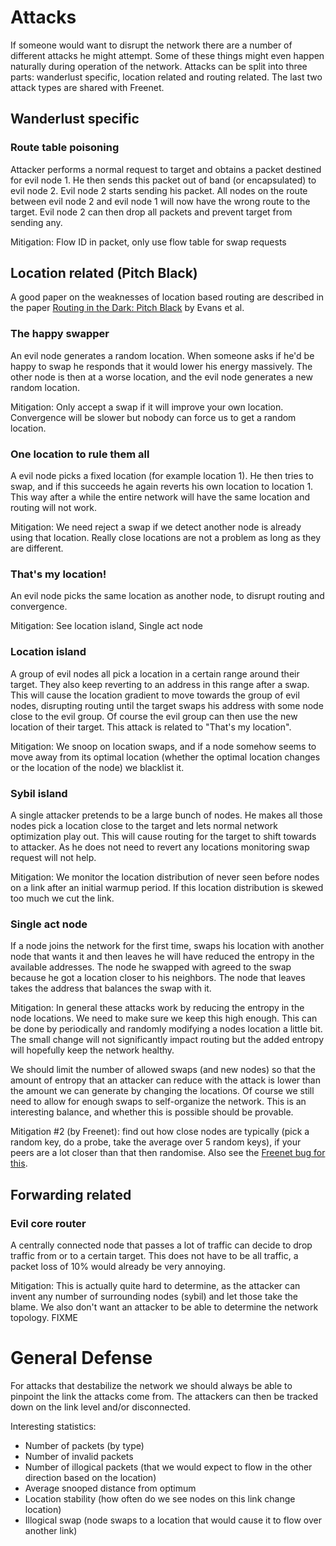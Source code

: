 # Attacks
If someone would want to disrupt the network there are a number of different attacks he might attempt. Some of these things might even happen naturally during operation of the network. Attacks can be split into three parts: wanderlust specific, location related and routing related. The last two attack types are shared with Freenet.

## Wanderlust specific

### Route table poisoning
Attacker performs a normal request to target and obtains a packet destined for evil node 1. He then sends this packet out of band (or encapsulated) to evil node 2. Evil node 2 starts sending his packet. All nodes on the route between evil node 2 and evil node 1 will now have the wrong route to the target. Evil node 2 can then drop all packets and prevent target from sending any.

Mitigation: Flow ID in packet, only use flow table for swap requests

## Location related (Pitch Black)
A good paper on the weaknesses of location based routing are described in the paper [Routing in the Dark: Pitch Black][pitchblack] by Evans et al.

### The happy swapper
An evil node generates a random location. When someone asks if he'd be happy to swap he responds that it would lower his energy massively. The other node is then at a worse location, and the evil node generates a new random location.

Mitigation: Only accept a swap if it will improve your own location. Convergence will be slower but nobody can force us to get a random location.

### One location to rule them all
A evil node picks a fixed location (for example location 1). He then tries to swap, and if this succeeds he again reverts his own location to location 1. This way after a while the entire network will have the same location and routing will not work.

Mitigation: We need reject a swap if we detect another node is already using that location. Really close locations are not a problem as long as they are different.

### That's my location!
An evil node picks the same location as another node, to disrupt routing and convergence.

Mitigation: See location island, Single act node

### Location island
A group of evil nodes all pick a location in a certain range around their target. They also keep reverting to an address in this range after a swap. This will cause the location gradient to move towards the group of evil nodes, disrupting routing until the target swaps his address with some node close to the evil group. Of course the evil group can then use the new location of their target. This attack is related to "That's my location".

Mitigation: We snoop on location swaps, and if a node somehow seems to move away from its optimal location (whether the optimal location changes or the location of the node) we blacklist it.

### Sybil island
A single attacker pretends to be a large bunch of nodes. He makes all those nodes pick a location close to the target and lets normal network optimization play out. This will cause routing for the target to shift towards to attacker. As he does not need to revert any locations monitoring swap request will not help.

Mitigation: We monitor the location distribution of never seen before nodes on a link after an initial warmup period. If this location distribution is skewed too much we cut the link.

### Single act node
If a node joins the network for the first time, swaps his location with another node that wants it and then leaves he will have reduced the entropy in the available addresses. The node he swapped with agreed to the swap because he got a location closer to his neighbors. The node that leaves takes the address that balances the swap with it.

Mitigation: In general these attacks work by reducing the entropy in the node locations. We need to make sure we keep this high enough. This can be done by periodically and randomly modifying a nodes location a little bit. The small change will not significantly impact routing but the added entropy will hopefully keep the network healthy.

We should limit the number of allowed swaps (and new nodes) so that the amount of entropy that an attacker can reduce with the attack is lower than the amount we can generate by changing the locations. Of course we still need to allow for enough swaps to self-organize the network. This is an interesting balance, and whether this is possible should be provable.

Mitigation #2 (by Freenet): find out how close nodes are typically (pick a random key, do a probe, take the average over 5 random keys), if your peers are a lot closer than that then randomise. Also see the [Freenet bug for this](https://bugs.freenetproject.org/view.php?id=3919).

## Forwarding related

### Evil core router
A centrally connected node that passes a lot of traffic can decide to drop traffic from or to a certain target. This does not have to be all traffic, a packet loss of 10% would already be very annoying.

Mitigation: This is actually quite hard to determine, as the attacker can invent any number of surrounding nodes (sybil) and let those take the blame. We also don't want an attacker to be able to determine the network topology. FIXME

# General Defense
For attacks that destabilize the network we should always be able to pinpoint the link the attacks come from. The attackers can then be tracked down on the link level and/or disconnected.

Interesting statistics:
- Number of packets (by type)
- Number of invalid packets
- Number of illogical packets (that we would expect to flow in the other direction based on the location)
- Average snooped distance from optimum
- Location stability (how often do we see nodes on this link change location)
- Illogical swap (node swaps to a location that would cause it to flow over another link)

[pitchblack]: http://grothoff.org/christian/pitchblack.pdf "Routing in the Dark: Pitch Black"
